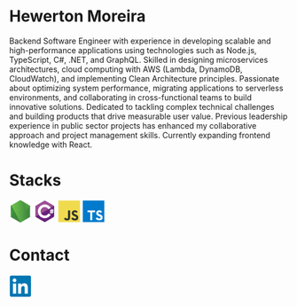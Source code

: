 # Hewerton Moreira
Backend Software Engineer with experience in developing scalable and high-performance applications using technologies such as Node.js, TypeScript, C#, .NET, and GraphQL. Skilled in designing microservices architectures, cloud computing with AWS (Lambda, DynamoDB, CloudWatch), and implementing Clean Architecture principles. Passionate about optimizing system performance, migrating applications to serverless environments, and collaborating in cross-functional teams to build innovative solutions. Dedicated to tackling complex technical challenges and building products that drive measurable user value. Previous leadership experience in public sector projects has enhanced my collaborative approach and project management skills. Currently expanding frontend knowledge with React.

# Stacks
<p align="left">
<img src="https://raw.githubusercontent.com/devicons/devicon/master/icons/nodejs/nodejs-original.svg" alt="node" width="40" height="40"/>
<img src="https://raw.githubusercontent.com/devicons/devicon/master/icons/csharp/csharp-original.svg" alt="csharp" width="40" height="40"/>
<img src="https://raw.githubusercontent.com/devicons/devicon/master/icons/javascript/javascript-original.svg" alt="javascript" width="40" height="40"/>
<img src="https://raw.githubusercontent.com/devicons/devicon/master/icons/typescript/typescript-original.svg" alt="typescript" width="40" height="40"/>
</p>

# Contact
<p align="left">
<a href="https://linkedin.com/in/hewmoreira" target="blank"><img src="https://raw.githubusercontent.com/devicons/devicon/master/icons/linkedin/linkedin-original.svg" alt="linkedin" width="40" height="40"/></a>
</p>
